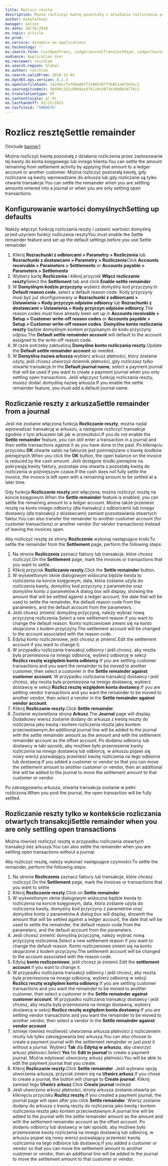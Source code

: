 ```yaml
---
title: Rozlicz resztę
description: Można rozliczyć kwotę pozostałą z działania rozliczenia przez zastosowanie tej kwoty do konta księgowego.
author: mikefalkner
manager: aolson
ms.date: 10/16/2018
ms.topic: article
ms.prod: ''
ms.service: dynamics-ax-applications
ms.technology: ''
ms.search.form: CustOpenTrans, LedgerJournalTransCustPaym, LedgerJournalTransVendPaym, VendOpenTrans
audience: Application User
ms.reviewer: roschlom
ms.search.region: Global
ms.author: roschlom
ms.search.validFrom: 2018-12-01
ms.dyn365.ops.version: 8.1.3
ms.openlocfilehash: 14244ccfef69a8bff3390539ff7b851a8f5b5ec1
ms.sourcegitcommit: 38d40c331c8894acb7b119c5073e3088b54776c1
ms.translationtype: HT
ms.contentlocale: pl-PL
ms.lasthandoff: 01/15/2021
ms.locfileid: "5009575"
---
```

# <a name="settle-remainder"></a><span data-ttu-id="3bb64-103">Rozlicz resztę</span><span class="sxs-lookup"><span data-stu-id="3bb64-103">Settle remainder</span></span>

[!include [banner](../includes/banner.md)]

<span data-ttu-id="3bb64-104">Można rozliczyć kwotę pozostałą z działania rozliczenia przez zastosowanie tej kwoty do konta księgowego lub innego klienta.</span><span class="sxs-lookup"><span data-stu-id="3bb64-104">You can settle the amount remaining from settlement activity by applying that amount to a ledger account or another customer.</span></span> <span data-ttu-id="3bb64-105">Można rozliczyć pozostałą kwotę, gdy rozliczane są kwoty wprowadzane do arkusza lub gdy rozliczane są tylko otwarte transakcje.</span><span class="sxs-lookup"><span data-stu-id="3bb64-105">You can settle the remainder when you are settling amounts entered into a journal or when you are only settling open transactions.</span></span>

## <a name="setting-up-defaults"></a><span data-ttu-id="3bb64-106">Konfigurowanie wartości domyślnych</span><span class="sxs-lookup"><span data-stu-id="3bb64-106">Setting up defaults</span></span> 
<span data-ttu-id="3bb64-107">Należy włączyć funkcję rozliczania reszty i ustawić wartości domyślną przed użyciem funkcji rozliczania reszty</span><span class="sxs-lookup"><span data-stu-id="3bb64-107">You must enable the Settle remainder feature and set up the default settings before you use Settle remainder</span></span>

1)  <span data-ttu-id="3bb64-108">Kliknij **Rozrachunki z odbiorcami > Parametry > Rozliczenia** lub **Rozrachunki z dostawcami > Parametry > Rozliczenia**</span><span class="sxs-lookup"><span data-stu-id="3bb64-108">Click **Accounts receivable > Parameters > Settlements** or **Accounts payable > Parameters > Settlements**</span></span>
2)  <span data-ttu-id="3bb64-109">Wybierz kartę **Rozliczenia** i kliknij przycisk **Włącz rozliczanie reszty**</span><span class="sxs-lookup"><span data-stu-id="3bb64-109">Select the **Settlement** tab and click **Enable settle remainder**</span></span>
3)  <span data-ttu-id="3bb64-110">W **Domyślnym kodzie przyczyny** wybierz domyślny kod przyczyny.</span><span class="sxs-lookup"><span data-stu-id="3bb64-110">In **Default reason code**, select a default reason code.</span></span> <span data-ttu-id="3bb64-111">Kody przyczyny musi być już skonfigurowany w **Rozrachunki z odbiorcami > Ustawienia > Kody przyczyn odpisów odbiorcy** lub **Rozrachunki z dostawcami > Ustawienia > Kody przyczyn odpisów odbiorcy**.</span><span class="sxs-lookup"><span data-stu-id="3bb64-111">The reason codes must have already been set up in **Accounts receivable > Setup > Customer write-off reason codes** or **Accounts payable > Setup > Customer write-off reason codes**.</span></span> <span data-ttu-id="3bb64-112">**Domyślne konto rozliczania reszty** będzie domyślnym kontem przypisanym do kodu przyczyny odpisu.</span><span class="sxs-lookup"><span data-stu-id="3bb64-112">The **Default settle remainder account** will default to the account assigned to the write-off reason code.</span></span>
3)  <span data-ttu-id="3bb64-113">W razie potrzeby zaktualizuj **Domyślne konto rozliczania reszty**.</span><span class="sxs-lookup"><span data-stu-id="3bb64-113">Update the **Default settle remainder account** as needed.</span></span>
4)  <span data-ttu-id="3bb64-114">W **Domyślna nazwa arkusza** wybierz arkusz płatności, który zostanie użyty, jeśli chcesz utworzyć dziennik płatności, gdy rozliczasz tylko otwarte transakcje.</span><span class="sxs-lookup"><span data-stu-id="3bb64-114">In the **Default journal name**, select a payment journal that will be used if you want to create a payment journal when you only settling open transactions.</span></span> <span data-ttu-id="3bb64-115">Jeśli włączysz funkcję rozliczania reszty, musisz dodać domyślną nazwę arkusza.</span><span class="sxs-lookup"><span data-stu-id="3bb64-115">If you enable the settle remainder feature, you must add a default journal name.</span></span>

## <a name="settle-remainder-from-a-journal"></a><span data-ttu-id="3bb64-116">Rozliczanie reszty z arkusza</span><span class="sxs-lookup"><span data-stu-id="3bb64-116">Settle remainder from a journal</span></span>
<span data-ttu-id="3bb64-117">Jeśli nie zostanie włączona funkcja **Rozliczanie reszty**, można nadal wprowadzać transakcję w arkuszu, a następnie rozliczyć transakcje zgodnie z tym arkuszem tak jak w przeszłości.</span><span class="sxs-lookup"><span data-stu-id="3bb64-117">If you do not enable the **Settle remainder** feature, you can still enter a transaction in a journal and then settle transactions against it as you have done in the past.</span></span> <span data-ttu-id="3bb64-118">Po kliknięciu przycisku **OK** otwarte saldo na fakturze jest pomniejszane o kwotę środków pieniężnych.</span><span class="sxs-lookup"><span data-stu-id="3bb64-118">When you click the **OK** button, the open balance on the invoice is reduced by the cash amount.</span></span> <span data-ttu-id="3bb64-119">Jeśli dostępne środki pieniężne na pokrywają kwoty faktury, pozostaje ona otwarta z pozostałą kwotą do rozliczenia w późniejszym czasie.</span><span class="sxs-lookup"><span data-stu-id="3bb64-119">If the cash does not fully settle the invoice, the invoice is left open with a remaining amount to be settled at a later time.</span></span>

<span data-ttu-id="3bb64-120">Gdy funkcja **Rozliczanie reszty** jest włączona, można rozliczyć resztę na koncie księgowym.</span><span class="sxs-lookup"><span data-stu-id="3bb64-120">When the **Settle remainder** feature is enabled, you can settle the remaining amount to a ledger account.</span></span> <span data-ttu-id="3bb64-121">Można także przenieść resztę na konto innego odbiorcy (dla transakcji z odbiorcami) lub innego dostawcy (dla transakcji z dostawcami) zamiast pozostawiania otwartych faktur.</span><span class="sxs-lookup"><span data-stu-id="3bb64-121">You can also transfer the remainder to another customer account (for customer transactions) or another vendor (for vendor transactions) instead of leaving the invoices open.</span></span> 

<span data-ttu-id="3bb64-122">Aby rozliczyć resztę ze strony **Rozliczenie** wykonaj następujące kroki:</span><span class="sxs-lookup"><span data-stu-id="3bb64-122">To settle the remainder from the **Settlement** page, perform the following steps:</span></span>

1)  <span data-ttu-id="3bb64-123">Na stronie **Rozliczenia** zaznacz faktury lub transakcje, które chcesz rozliczyć.</span><span class="sxs-lookup"><span data-stu-id="3bb64-123">On the **Settlement** page, mark the invoices or transactions that you want to settle.</span></span>
2)  <span data-ttu-id="3bb64-124">Kliknij przycisk **Rozliczanie reszty**.</span><span class="sxs-lookup"><span data-stu-id="3bb64-124">Click the **Settle remainder** button.</span></span>
3)  <span data-ttu-id="3bb64-125">W wyświetlonym oknie dialogowym widoczna będzie kwota to rozliczenia na koncie księgowym, data, która zostanie użyta do rozliczenia kwoty, domyślny kod przyczyny z parametrów oraz domyślne konto z parametrów.</span><span class="sxs-lookup"><span data-stu-id="3bb64-125">A dialog box will display, showing the amount that will be settled against a ledger account, the date that will be used to settle the remainder, the default reason code from the parameters, and the default account from the parameters.</span></span> 
4)  <span data-ttu-id="3bb64-126">Jeśli chcesz zmienić domyślną przyczynę, należy wybrać nową przyczynę rozliczenia.</span><span class="sxs-lookup"><span data-stu-id="3bb64-126">Select a new settlement reason if you want to change the default reason.</span></span> <span data-ttu-id="3bb64-127">Konto rozliczeniowe zmieni się na konto skojarzone z kodem przyczyny.</span><span class="sxs-lookup"><span data-stu-id="3bb64-127">The settlement account will be changed to the account associated with the reason code.</span></span>
5)  <span data-ttu-id="3bb64-128">Edytuj konto rozliczeniowe, jeśli chcesz je zmienić.</span><span class="sxs-lookup"><span data-stu-id="3bb64-128">Edit the settlement account if you want to change it.</span></span>
6)  <span data-ttu-id="3bb64-129">W przypadku rozliczania transakcji odbiorcy i jeśli chcesz, aby reszta była przeniesiona na innego odbiorcę, wybierz odbiorcę w sekcji **Rozlicz resztę względem konta odbiorcy**.</span><span class="sxs-lookup"><span data-stu-id="3bb64-129">If you are settling customer transactions and you want the remainder to be moved to another customer, then select a customer in the **Settle remainder against customer account**.</span></span> <span data-ttu-id="3bb64-130">W przypadku rozliczania transakcji dostawcy i jeśli chcesz, aby reszta była przeniesiona na innego dostawcę, wybierz dostawcę w sekcji **Rozlicz resztę względem konta dostawcy**.</span><span class="sxs-lookup"><span data-stu-id="3bb64-130">If you are settling vendor transactions and you want the remainder to be moved to another vendor, then select a vendor in the **Settle remainder against vendor account**.</span></span>
6)  <span data-ttu-id="3bb64-131">Kliknij **Rozliczanie reszty**.</span><span class="sxs-lookup"><span data-stu-id="3bb64-131">Click **Settle remainder**.</span></span>
7)  <span data-ttu-id="3bb64-132">Zostanie wyświetlona strona **Arkusz**.</span><span class="sxs-lookup"><span data-stu-id="3bb64-132">The **Journal** page will display.</span></span> <span data-ttu-id="3bb64-133">Dodatkowy wiersz zostanie dodany do arkusza z kwotą reszty do rozliczenia jako kwotą i kontem rozliczenia reszta jako kontem przeciwstawnym.</span><span class="sxs-lookup"><span data-stu-id="3bb64-133">An additional journal line will be added to the journal with the settle remainder amount as the amount and with the settlement remainder account as the offset account.</span></span> <span data-ttu-id="3bb64-134">Po dodaniu odbiorcy lub dostawcy w taki sposób, aby możliwe było przeniesienie kwoty rozliczenia na innego dostawcę lub odbiorcę, w arkuszu pojawi się nowy wiersz pozwalający przenieść kwotę rozliczenia na tego odbiorce lub dostawcę.</span><span class="sxs-lookup"><span data-stu-id="3bb64-134">If you added a customer or vendor so that you can move the settlement amount to another customer or vendor, then an additional line will be added to the journal to move the settlement amount to that customer or vendor.</span></span>

<span data-ttu-id="3bb64-135">Po zaksięgowaniu arkusza, otwarta transakcja zostanie w pełni rozliczona.</span><span class="sxs-lookup"><span data-stu-id="3bb64-135">When you post the journal, the open transaction will be fully settled.</span></span> 

## <a name="settle-remainder-when-you-are-only-settling-open-transactions"></a><span data-ttu-id="3bb64-136">Rozliczanie reszty tylko w kontekście rozliczania otwartych transakcji</span><span class="sxs-lookup"><span data-stu-id="3bb64-136">Settle remainder when you are only settling open transactions</span></span>
<span data-ttu-id="3bb64-137">Można również rozliczyć resztę w przypadku rozliczania otwartych transakcji bez arkusza.</span><span class="sxs-lookup"><span data-stu-id="3bb64-137">You can also settle the remainder when you are settling open transactions without a journal.</span></span>

<span data-ttu-id="3bb64-138">Aby rozliczyć resztę, należy wykonać następujące czynności:</span><span class="sxs-lookup"><span data-stu-id="3bb64-138">To settle the remainder, perform the following steps:</span></span>

1)  <span data-ttu-id="3bb64-139">Na stronie **Rozliczenia** zaznacz faktury lub transakcje, które chcesz rozliczyć.</span><span class="sxs-lookup"><span data-stu-id="3bb64-139">On the **Settlement** page, mark the invoices or transactions that you want to settle</span></span>
2)  <span data-ttu-id="3bb64-140">Kliknij **Rozliczanie reszty**.</span><span class="sxs-lookup"><span data-stu-id="3bb64-140">Click on **Settle remainder**</span></span>
3)  <span data-ttu-id="3bb64-141">W wyświetlonym oknie dialogowym widoczna będzie kwota to rozliczenia na koncie księgowym, data, która zostanie użyta do rozliczenia kwoty, domyślny kod przyczyny z parametrów oraz domyślne konto z parametrów.</span><span class="sxs-lookup"><span data-stu-id="3bb64-141">A dialog box will display, showinh the amount that will be settled against a ledger account, the date that will be used to settle the remainder, the default reason code from the parameters, and the default account from the parameters.</span></span> 
4)  <span data-ttu-id="3bb64-142">Jeśli chcesz zmienić domyślną przyczynę, należy wybrać nową przyczynę rozliczenia.</span><span class="sxs-lookup"><span data-stu-id="3bb64-142">Select a new settlement reason if you want to change the default reason.</span></span> <span data-ttu-id="3bb64-143">Konto rozliczeniowe zmieni się na konto skojarzone z kodem przyczyny.</span><span class="sxs-lookup"><span data-stu-id="3bb64-143">The settlement account will be changed to the account associated with the reason code.</span></span>
5)  <span data-ttu-id="3bb64-144">Edytuj **konto rozliczeniowe**, jeśli chcesz je zmienić.</span><span class="sxs-lookup"><span data-stu-id="3bb64-144">Edit the **settlement account** if you want to change it.</span></span>
6)  <span data-ttu-id="3bb64-145">W przypadku rozliczania transakcji odbiorcy i jeśli chcesz, aby reszta była przeniesiona na innego odbiorcę, wybierz odbiorcę w sekcji **Rozlicz resztę względem konta odbiorcy**.</span><span class="sxs-lookup"><span data-stu-id="3bb64-145">If you are settling customer transactions and you want the remainder to be moved to another customer, then select a customer in the **Settle remainder against customer account**.</span></span> <span data-ttu-id="3bb64-146">W przypadku rozliczania transakcji dostawcy i jeśli chcesz, aby reszta była przeniesiona na innego dostawcę, wybierz dostawcę w sekcji **Rozlicz resztę względem konta dostawcy**.</span><span class="sxs-lookup"><span data-stu-id="3bb64-146">If you are settling vendor transactions and you want the remainder to be moved to another vendor, then select a vendor in the **Settle remainder against vendor account**</span></span>
7)  <span data-ttu-id="3bb64-147">Istnieje również możliwość utworzenia arkusza płatności z rozliczeniem reszty lub tylko zaksięgowania bez arkusza.</span><span class="sxs-lookup"><span data-stu-id="3bb64-147">You can also choose to create a payment journal with the settlement remainder or just post it without a journal.</span></span> <span data-ttu-id="3bb64-148">Wybierz **Tak** dla **Edytuj w arkuszu**, aby utworzyć arkusz płatności.</span><span class="sxs-lookup"><span data-stu-id="3bb64-148">Select **Yes** for **Edit in journal** to create a payment journal.</span></span> <span data-ttu-id="3bb64-149">Można edytować utworzony arkusz płatności.</span><span class="sxs-lookup"><span data-stu-id="3bb64-149">You will be able to edit the payment journal that you create.</span></span>
8)  <span data-ttu-id="3bb64-150">Kliknij **Rozliczanie reszty**.</span><span class="sxs-lookup"><span data-stu-id="3bb64-150">Click **Settle remainder**.</span></span> <span data-ttu-id="3bb64-151">Jeśli wybrano opcję utworzenia arkusza, przycisk zmieni się na **Utwórz arkusz**.</span><span class="sxs-lookup"><span data-stu-id="3bb64-151">If you chose to create a journal, the button will change to **Create journal**.</span></span> <span data-ttu-id="3bb64-152">Kliknij zamiast tego **Utwórz arkusz**.</span><span class="sxs-lookup"><span data-stu-id="3bb64-152">Click **Create journal** instead.</span></span>
9)  <span data-ttu-id="3bb64-153">Jeśli utworzono arkusz płatności, strony arkusza zostanie otwarta po kliknięciu przycisku **Rozlicz resztę**.</span><span class="sxs-lookup"><span data-stu-id="3bb64-153">If you created a payment journal, the journal page will open after you click **Settle remainder**.</span></span> <span data-ttu-id="3bb64-154">Wiersz zostanie dodany do arkusza z kwotą reszty do rozliczenia jako kwotą i kontem rozliczenia reszta jako kontem przeciwstawnym.</span><span class="sxs-lookup"><span data-stu-id="3bb64-154">A journal line will be added to the journal with the settle remainder amount as the amount and with the settlement remainder account as the offset account.</span></span> <span data-ttu-id="3bb64-155">Po dodaniu odbiorcy lub dostawcy w taki sposób, aby możliwe było przeniesienie kwoty rozliczenia na innego dostawcę lub odbiorcę, w arkuszu pojawi się nowy wiersz pozwalający przenieść kwotę rozliczenia na tego odbiorce lub dostawcę.</span><span class="sxs-lookup"><span data-stu-id="3bb64-155">If you added a customer or vendor so that you can move the settlement amount to another customer or vendor, then an additional line will be added to the journal to move the settlement amount to that customer or vendor.</span></span>
